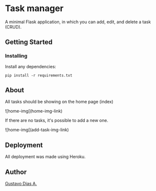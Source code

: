 # Task manager

A minimal Flask application, in which you can add, edit, and delete a task (CRUD).

## Getting Started

### Installing

Install any dependencies:

```console
pip install -r requirements.txt
```

## About

All tasks should be showing on the home page (index)

![home-img[(home-img-link)

If there are no tasks, it's possible to add a new one.

![home-img[(add-task-img-link)

## Deployment

All deployment was made using Heroku.

## Author

[Gustavo Dias A.](https://www.linkedin.com/in/gustavo-dias-alexandre-543568157/)
